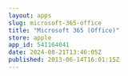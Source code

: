 ```yaml
---
layout: apps
slug: microsoft-365-office
title: "Microsoft 365 (Office)"
store: apple
app_id: 541164041
date: 2024-08-21T13:46:05Z
published: 2013-06-14T16:01:15Z
---
```

